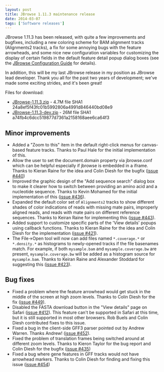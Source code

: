 ```yaml
---
layout: post
title: JBrowse 1.11.3 maintenance release
date: 2014-03-07
tags: ['Software releases']
---
```


JBrowse 1.11.3 has been released, with quite a few improvements and bugfixes,
including a new coloring scheme for BAM alignment tracks (Alignments2 tracks), a
fix for some annoying bugs with the feature arrowheads, and some nice new
configuration variables for customizing the display of certain fields in the
default feature detail popup dialog boxes (see the
[JBrowse Configuration Guide](http://gmod.org/wiki/JBrowse_Configuration_Guide#Customizing_parts_of_the_.27View_details.27_Pop-ups_with_callbacks)
for details).

In addition, this will be my last JBrowse release in my position as JBrowse lead
developer. Thank you all for the past two years of development; we've made some
exciting strides, and it's been great!

Files for download:

- [JBrowse-1.11.3.zip](/wordpress/wp-content/plugins/download-monitor/download.php?id=93 'download JBrowse-1.11.3.zip') -
  4.7M file SHA1 24a8ef5f43fc01b5992806a4991d846440bd08e9
- [JBrowse-1.11.3-dev.zip](http://jbrowse.org/wordpress/wp-content/plugins/download-monitor/download.php?id=94 'download JBrowse-1.11.3-dev.zip') -
  26M file SHA1 a74fb4c6dcc519877d7361a2158168aee6ca64f3

## Minor improvements

- Added a "Zoom to this" item in the default right-click menus for canvas-based
  feature tracks. Thanks to Paul Hale for the initial implementation of this.
- Allow the user to set the document.domain property via jbrowse.conf which can
  be helpful especially if jbrowse is embedded in a iframe. Thanks to Kieran
  Raine for the idea and Colin Diesh for the bugfix
  ([issue #440](https://github.com/gmod/jbrowse/issues/440))
- Improved the graphic design of the "Add sequence search" dialog box to make it
  clearer how to switch between providing an amino acid and a nucleotide
  sequence. Thanks to Kevin Mohamed for the initial implementation of this
  ([issue #436](https://github.com/gmod/jbrowse/issues/436)).
- Expanded the default color set of `Alignments2` tracks to show different
  shades of color indications of reads with missing mate pairs, improperly
  aligned reads, and reads with mate pairs on different reference sequences.
  Thanks to Keiran Raine for implementing this
  ([issue #443](https://github.com/gmod/jbrowse/issues/443)).
- Added support to customize specific parts of the 'View details' popups using
  callback functions. Thanks to Kieran Raine for the idea and Colin Diesh for
  the implementation ([issue #421](https://github.com/gmod/jbrowse/issues/421)).
- The File->Open tool will now can add files named `*.coverage.*` or
  `*.density.*` as histograms to newly-opened tracks if the file basenames
  match. For example, if both `mysample.bam` and `mysample.coverage.bw` are
  present, `mysample.coverage.bw` will be added as a histogram source for
  `mysample.bam`. Thanks to Keiran Raine and Alexander Stoddard for suggesting
  this ([issue #423](https://github.com/gmod/jbrowse/issues/423)).

## Bug fixes

- Fixed a problem where the feature arrowhead would get stuck in the middle of
  the screen at high zoom levels. Thanks to Colin Diesh for the fix
  ([issue #449](https://github.com/gmod/jbrowse/issues/449)).
- Disabled the FASTA download button in the "View details" page on Safari
  ([issue #412](https://github.com/gmod/jbrowse/issues/412)). This feature can't
  be supported in Safari at this time, but it is still supported in most other
  browsers. Rob Buels and Colin Diesh contributed fixes to this issue.
- Fixed a bug in the client-side GFF3 parser pointed out by Andrew Warren.
  Thanks Andrew! ([issue #452](https://github.com/gmod/jbrowse/issues/452)).
- Fixed the problem of translation frames being switched around at different
  zoom levels. Thanks to Kieron Taylor for the bug report and Colin Diesh for
  the bugfix ([issue #435](https://github.com/gmod/jbrowse/issues/435))
- Fixed a bug where gene features in GFF tracks would not have arrowhead
  markers. Thanks to Colin Diesh for finding and fixing this issue
  ([issue #454](https://github.com/gmod/jbrowse/issues/454))
